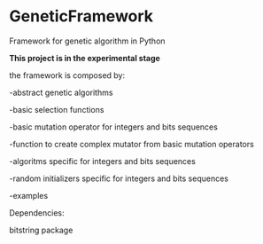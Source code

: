 # GeneticFramework
Framework for genetic algorithm in Python

**This project is in the experimental stage**

the framework is composed by:

-abstract genetic algorithms

-basic selection functions

-basic mutation operator for integers and bits sequences

-function to create complex mutator from basic mutation operators

-algoritms specific for integers and bits sequences

-random initializers specific for integers and bits sequences

-examples

Dependencies:

bitstring package
